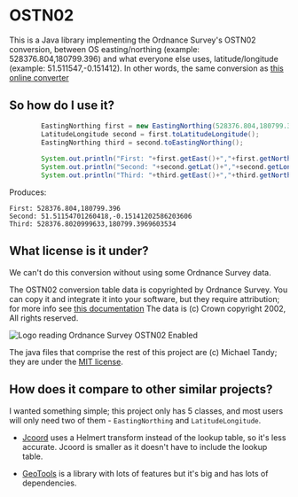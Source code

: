 # OSTN02

This is a Java library implementing the Ordnance Survey's OSTN02 conversion, 
between OS easting/northing (example: 528376.804,180799.396)
and what everyone else uses, latitude/longitude (example: 51.511547,-0.151412). 
In other words, the same conversion as [this online converter](http://gps.ordnancesurvey.co.uk/convert.asp)

## So how do I use it?

```Java
        EastingNorthing first = new EastingNorthing(528376.804,180799.396);
        LatitudeLongitude second = first.toLatitudeLongitude();
        EastingNorthing third = second.toEastingNorthing();
        
        System.out.println("First: "+first.getEast()+","+first.getNorth());
        System.out.println("Second: "+second.getLat()+","+second.getLon());
        System.out.println("Third: "+third.getEast()+","+third.getNorth());
```
Produces:
```
First: 528376.804,180799.396
Second: 51.51154701260418,-0.15141202586203606
Third: 528376.8020999633,180799.3969603534
```

## What license is it under?

We can't do this conversion without using some Ordnance Survey data.

The OSTN02 conversion table data is copyrighted by Ordnance Survey. You can 
copy it and integrate it into your software, but they require attribution;
for more info see [this documentation](http://www.ordnancesurvey.co.uk/oswebsite/gps/osnetfreeservices/furtherinfo/questdeveloper.html)
The data is (c) Crown copyright 2002, All rights reserved.

![Logo reading Ordnance Survey OSTN02 Enabled](https://raw.github.com/michaeltandy/ostn02/master/src/main/resources/ostn005.jpg "OS logo")

The java files that comprise the rest of this project are (c) Michael Tandy; 
they are under the [MIT license](http://en.wikipedia.org/wiki/MIT_License).

## How does it compare to other similar projects?

I wanted something simple; this project only has 5 classes, and most users will
only need two of them - `EastingNorthing` and `LatitudeLongitude`.

* [Jcoord](http://www.jstott.me.uk/jcoord/) uses a Helmert transform instead of
the lookup table, so it's less accurate. Jcoord is smaller as it doesn't 
have to include the lookup table.

* [GeoTools](http://www.geotools.org/) is a library with lots of features but
it's big and has lots of dependencies.